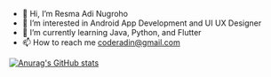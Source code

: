 - 👋 Hi, I’m Resma Adi Nugroho
- 👀 I’m interested in Android App Development and UI UX Designer
- 🌱 I’m currently learning Java, Python, and Flutter
- 📫 How to reach me coderadin@gmail.com


[![Anurag's GitHub stats](https://github-readme-stats.vercel.app/api?username=dinug-c&theme=tokyonight)](https://github.com/anuraghazra/github-readme-stats)
